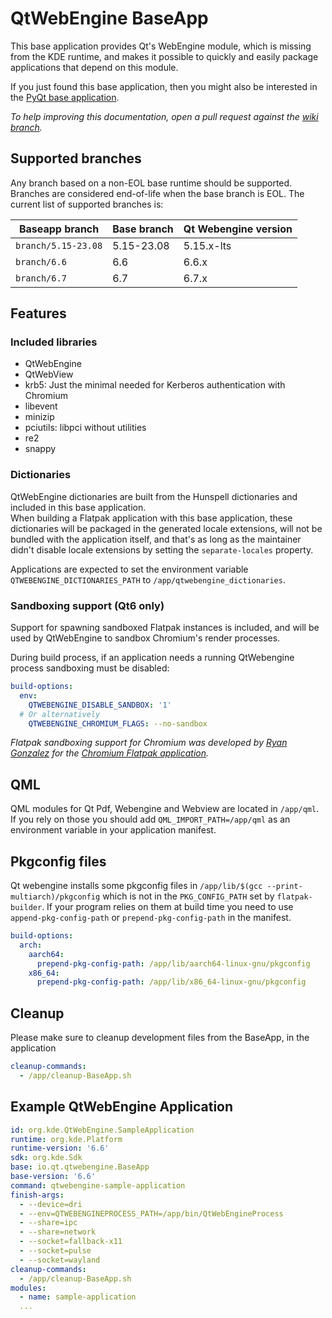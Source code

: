 # QtWebEngine BaseApp

This base application provides Qt's WebEngine module, which is missing from the KDE runtime, and makes it possible to
quickly and easily package applications that depend on this module.

If you just found this base application, then you might also be interested in the [PyQt base application](https://github.com/flathub/com.riverbankcomputing.PyQt.BaseApp).

*To help improving this documentation, open a pull request against the [wiki branch](https://github.com/flathub/io.qt.qtwebengine.BaseApp/tree/wiki).*

## Supported branches

Any branch based on a non-EOL base runtime should be supported. Branches are considered end-of-life when the base branch is EOL. The current list of supported branches is:

|Baseapp branch     |Base branch   |Qt Webengine version|
|-------------------|--------------|--------------------|
|`branch/5.15-23.08`|5.15-23.08    |5.15.x-lts          |
|`branch/6.6`       |6.6           |6.6.x               |
|`branch/6.7`       |6.7           |6.7.x               |

## Features

### Included libraries

* QtWebEngine
* QtWebView
* krb5: Just the minimal needed for Kerberos authentication with Chromium
* libevent
* minizip
* pciutils: libpci without utilities
* re2
* snappy

### Dictionaries

QtWebEngine dictionaries are built from the Hunspell dictionaries and included in this base application.  
When building a Flatpak application with this base application, these dictionaries will be packaged in the generated locale extensions,
will not be bundled with the application itself, and that's as long as the maintainer didn't disable locale extensions by setting the
`separate-locales` property.

Applications are expected to set the environment variable `QTWEBENGINE_DICTIONARIES_PATH` to `/app/qtwebengine_dictionaries`.

### Sandboxing support (Qt6 only)

Support for spawning sandboxed Flatpak instances is included, and will be used by QtWebEngine to sandbox Chromium's
render processes.

During build process, if an application needs a running QtWebengine 
process sandboxing must be disabled:

```yaml
build-options:
  env:
    QTWEBENGINE_DISABLE_SANDBOX: '1'
  # Or alternatively
    QTWEBENGINE_CHROMIUM_FLAGS: --no-sandbox
```

*Flatpak sandboxing support for Chromium was developed by [Ryan Gonzalez](https://refi64.com/) for the [Chromium Flatpak application](https://github.com/flathub/org.chromium.Chromium).*

## QML

QML modules for Qt Pdf, Webengine and Webview are located in `/app/qml`. If you rely on those you should add `QML_IMPORT_PATH=/app/qml` as an environment variable in your application manifest.

## Pkgconfig files

Qt webengine installs some pkgconfig files in `/app/lib/$(gcc --print-multiarch)/pkgconfig` which is not in the `PKG_CONFIG_PATH` set by `flatpak-builder`. If your program relies on them at build time you need to use `append-pkg-config-path` or `prepend-pkg-config-path` in the manifest.

```yaml
build-options:
  arch:
    aarch64:
      prepend-pkg-config-path: /app/lib/aarch64-linux-gnu/pkgconfig
    x86_64:
      prepend-pkg-config-path: /app/lib/x86_64-linux-gnu/pkgconfig
```

## Cleanup

Please make sure to cleanup development files from the BaseApp, in the application

```yaml
cleanup-commands:
  - /app/cleanup-BaseApp.sh
```

## Example QtWebEngine Application

```yaml
id: org.kde.QtWebEngine.SampleApplication
runtime: org.kde.Platform
runtime-version: '6.6'
sdk: org.kde.Sdk
base: io.qt.qtwebengine.BaseApp
base-version: '6.6'
command: qtwebengine-sample-application
finish-args:
  - --device=dri
  - --env=QTWEBENGINEPROCESS_PATH=/app/bin/QtWebEngineProcess
  - --share=ipc
  - --share=network
  - --socket=fallback-x11
  - --socket=pulse
  - --socket=wayland
cleanup-commands:
  - /app/cleanup-BaseApp.sh
modules:
  - name: sample-application
  ...
```
